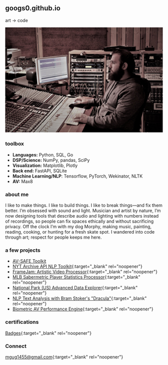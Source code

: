 ## googs0.github.io

art → code

 [<img src="assets/faust2.jpg">](https://github.com/googs0/googs0.github.io/tree/main/assets/faust2.jpg)

### toolbox 
- **Languages:** Python, SQL, Go
- **DSP/Science:** NumPy, pandas, SciPy
- **Visualization:** Matplotlib, Plotly
- **Back end:** FastAPI, SQLite
- **Machine Learning/NLP**: Tensorflow, PyTorch, Wekinator, NLTK
- **AV:** Max8

### about me
I like to make things. I like to build things. I like to break things—and fix them better. I’m obsessed with sound and light. Musician and artist by nature, I’m now designing tools that describe audio and lighting with numbers instead of recordings, so people can fix spaces ethically and without sacrificing privacy. Off the clock I’m with my dog Morphy, making music, painting, reading, cooking, or hunting for a fresh skate spot. I wandered into code through art; respect for people keeps me here.

### a few projects
- [AV-SAFE Toolkit](https://github.com/googs0/av-safe-toolkit)
- [NYT Archive API NLP Toolkit](https://github.com/googs0/NYTarchiveTextExplorerAPI){:target="_blank" rel="noopener"}
- [FrameJam: Artistic Video Processor](https://github.com/googs0/FrameJam){:target="_blank" rel="noopener"}
- [MLB Sabermetric Player Statistics Processor](https://github.com/googs0/PlayerDataProcessorMLB){:target="_blank" rel="noopener"}
- [National Park (US) Advanced Data Explorer](https://github.com/googs0/NationalParkDataSyncTool){:target="_blank" rel="noopener"}
- [NLP Text Analysis with Bram Stoker's "Dracula"](https://github.com/googs0/DraculaTextAnalyticsNLP){:target="_blank" rel="noopener"}
- [Biometric AV Performance Engine](https://github.com/googs0/AudiovisualBiophysicalPerformanceEngine){:target="_blank" rel="noopener"}

### certifications 
[Badges](https://www.credly.com/users/michael-gugliotti/badges){:target="_blank" rel="noopener"}


<!--- ### Resume
[Michael Gugliotti Resume](/assets/Michael-Gugliotti-Resume.pdf){:target="_blank" rel="noopener"} -->

### Connect
[mgug1455@gmail.com](mailto:mgug1455@gmail.com){:target="_blank" rel="noopener"}
